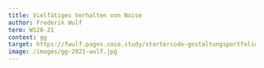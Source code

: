 ```yaml
---
title: Vielfätiges Verhalten von Noise
author: Frederik Wulf
term: WS20-21
context: gg
target: https://fwulf.pages.coco.study/startercode-gestaltungsportfolio-2020/result-freie-arbeit/
image: /images/gg-2021-wulf.jpg
---
```

